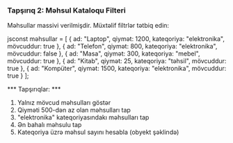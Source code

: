 ### Tapşırıq 2: Məhsul Kataloqu Filteri

Məhsullar massivi verilmişdir. Müxtəlif filtrlər tətbiq edin:

jsconst məhsullar = [
  { ad: "Laptop", qiymət: 1200, kateqoriya: "elektronika", mövcuddur: true },
  { ad: "Telefon", qiymət: 800, kateqoriya: "elektronika", mövcuddur: false },
  { ad: "Masa", qiymət: 300, kateqoriya: "mebel", mövcuddur: true },
  { ad: "Kitab", qiymət: 25, kateqoriya: "təhsil", mövcuddur: true },
  { ad: "Kompüter", qiymət: 1500, kateqoriya: "elektronika", mövcuddur: true }
];

*** Tapşırıqlar: ***

1. Yalnız mövcud məhsulları göstər
2. Qiyməti 500-dən az olan məhsulları tap
3. "elektronika" kateqoriyasındakı məhsulları tap
4. Ən bahalı məhsulu tap
5. Kateqoriya üzrə məhsul sayını hesabla (obyekt şəklində)